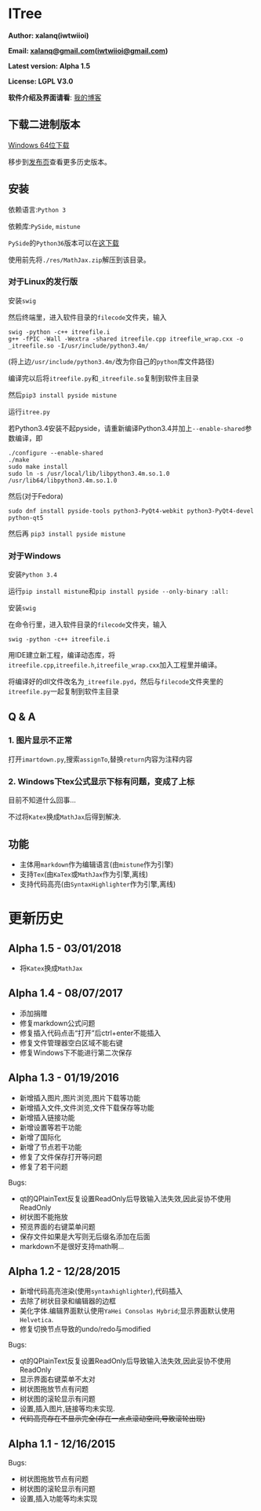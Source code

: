# ITree

**Author: xalanq(iwtwiioi)**

**Email: xalanq@gmail.com(iwtwiioi@gmail.com)**

**Latest version: Alpha 1.5**

**License: LGPL V3.0**

**软件介绍及界面请看**: [我的博客](http://blog.xalanq.com/itree/)

## 下载二进制版本

[Windows 64位下载](https://github.com/xalanq/ITree/releases/download/Alpha1.5/ITree_Alpha_1.5_win_x86-64.zip)

移步到[发布页](https://github.com/xalanq/ITree/releases)查看更多历史版本。

## 安装

依赖语言:`Python 3`

依赖库:`PySide`, `mistune`

`PySide`的`Python36`版本可以在[这下载](https://www.lfd.uci.edu/~gohlke/pythonlibs/)

使用前先将`./res/MathJax.zip`解压到该目录。

### 对于Linux的发行版

安装`swig`

然后终端里，进入软件目录的`filecode`文件夹，输入
```
swig -python -c++ itreefile.i
g++ -fPIC -Wall -Wextra -shared itreefile.cpp itreefile_wrap.cxx -o _itreefile.so -I/usr/include/python3.4m/
```
(将上边`/usr/include/python3.4m/`改为你自己的`python`库文件路径)

编译完以后将`itreefile.py`和`_itreefile.so`复制到软件主目录

然后`pip3 install pyside mistune`

运行`itree.py`

若Python3.4安装不起pyside，请重新编译Python3.4并加上`--enable-shared`参数编译，即
```
./configure --enable-shared
./make
sudo make install
sudo ln -s /usr/local/lib/libpython3.4m.so.1.0 /usr/lib64/libpython3.4m.so.1.0
```
然后(对于Fedora)
```
sudo dnf install pyside-tools python3-PyQt4-webkit python3-PyQt4-devel python-qt5
```
然后再
`pip3 install pyside mistune`

### 对于Windows

安装`Python 3.4`

运行`pip install mistune`和`pip install pyside --only-binary :all:`

安装`swig`

在命令行里，进入软件目录的`filecode`文件夹，输入
```
swig -python -c++ itreefile.i
```

用IDE建立新工程，编译动态库，将`itreefile.cpp`,`itreefile.h`,`itreefile_wrap.cxx`加入工程里并编译。

将编译好的dll文件改名为`_itreefile.pyd`，然后与`filecode`文件夹里的`itreefile.py`一起复制到软件主目录

## Q & A

### 1. 图片显示不正常

打开`imartdown.py`,搜索`assignTo`,替换`return`内容为注释内容

### 2. Windows下tex公式显示下标有问题，变成了上标

目前不知道什么回事...

不过将`Katex`换成`MathJax`后得到解决.

## 功能

* 主体用`markdown`作为编辑语言(由`mistune`作为引擎)
* 支持`Tex`(由`KaTex`或`MathJax`作为引擎,离线)
* 支持代码高亮(由`SyntaxHighlighter`作为引擎,离线)

# 更新历史

## Alpha 1.5 - 03/01/2018

* 将`Katex`换成`MathJax`

## Alpha 1.4 - 08/07/2017

* 添加捐赠
* 修复markdown公式问题
* 修复插入代码点击“打开”后ctrl+enter不能插入
* 修复文件管理器空白区域不能右键
* 修复Windows下不能进行第二次保存

## Alpha 1.3 - 01/19/2016

* 新增插入图片,图片浏览,图片下载等功能
* 新增插入文件,文件浏览,文件下载保存等功能
* 新增插入链接功能
* 新增设置等若干功能
* 新增了国际化
* 新增了节点若干功能
* 修复了文件保存打开等问题
* 修复了若干问题

Bugs:
* qt的QPlainText反复设置ReadOnly后导致输入法失效,因此妥协不使用ReadOnly
* 树状图不能拖放
* 预览界面的右键菜单问题
* 保存文件如果是大写则无后缀名添加在后面
* markdown不是很好支持math啊...

## Alpha 1.2 - 12/28/2015

* 新增代码高亮渲染(使用`syntaxhighlighter`),代码插入
* 去除了树状目录和编辑器的边框
* 美化字体.编辑界面默认使用`YaHei Consolas Hybrid`;显示界面默认使用`Helvetica`.
* 修复切换节点导致的undo/redo与modified

Bugs:

* qt的QPlainText反复设置ReadOnly后导致输入法失效,因此妥协不使用ReadOnly
* 显示界面右键菜单不太对
* 树状图拖放节点有问题
* 树状图的滚轮显示有问题
* 设置,插入图片,链接等均未实现.
* ~~代码高亮存在不显示完全(存在一点点滚动空间,导致滚轮出现)~~

## Alpha 1.1 - 12/16/2015

Bugs:

* 树状图拖放节点有问题
* 树状图的滚轮显示有问题
* 设置,插入功能等均未实现
